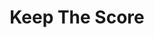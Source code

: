 ---
facebook: https://facebook.com/keepthescore
logohandle: keepthescoreco
sort: keepthescore
title: Keep The Score
twitter: https://x.com/keep_the_score
website: https://keepthescore.co/
---